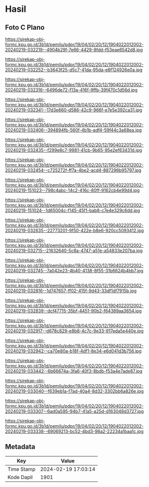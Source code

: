 # Hasil

## Foto C Plano

https://sirekap-obj-formc.kpu.go.id/3b1d/pemilu/pdpr/19/04/02/20/12/1904022012002-20240219-032219--4904b29f-7e66-4429-8fdd-f53eae6542d8.jpg

https://sirekap-obj-formc.kpu.go.id/3b1d/pemilu/pdpr/19/04/02/20/12/1904022012002-20240219-032252--b3643f25-d5c7-41da-95da-e8f124926e0a.jpg

https://sirekap-obj-formc.kpu.go.id/3b1d/pemilu/pdpr/19/04/02/20/12/1904022012002-20240219-032316--6496de72-f13a-416f-9ffb-39f470c1d56d.jpg

https://sirekap-obj-formc.kpu.go.id/3b1d/pemilu/pdpr/19/04/02/20/12/1904022012002-20240219-032341--17d3e660-d586-42c9-966f-e7e5e392ca31.jpg

https://sirekap-obj-formc.kpu.go.id/3b1d/pemilu/pdpr/19/04/02/20/12/1904022012002-20240219-032406--394894fb-560f-4b1b-adf4-59f44c3a68ea.jpg

https://sirekap-obj-formc.kpu.go.id/3b1d/pemilu/pdpr/19/04/02/20/12/1904022012002-20240219-032435--f299e8c7-9981-41cb-9b65-95e2ef63431d.jpg

https://sirekap-obj-formc.kpu.go.id/3b1d/pemilu/pdpr/19/04/02/20/12/1904022012002-20240219-032454--c725272f-ff7a-4be2-acd4-887296b95797.jpg

https://sirekap-obj-formc.kpu.go.id/3b1d/pemilu/pdpr/19/04/02/20/12/1904022012002-20240219-151023--798c4abc-14c2-416c-80ff-9162cb4e99d4.jpg

https://sirekap-obj-formc.kpu.go.id/3b1d/pemilu/pdpr/19/04/02/20/12/1904022012002-20240219-151024--1d65004c-f145-45f1-bab8-c7e4e329c6dd.jpg

https://sirekap-obj-formc.kpu.go.id/3b1d/pemilu/pdpr/19/04/02/20/12/1904022012002-20240219-032635--22773201-9f50-422e-b8e6-920cc5093412.jpg

https://sirekap-obj-formc.kpu.go.id/3b1d/pemilu/pdpr/19/04/02/20/12/1904022012002-20240219-032715--21632640-5c8a-4747-a51e-a54833e207ba.jpg

https://sirekap-obj-formc.kpu.go.id/3b1d/pemilu/pdpr/19/04/02/20/12/1904022012002-20240219-032745--7a042e23-4b40-4138-8f55-31b6624b4bb7.jpg

https://sirekap-obj-formc.kpu.go.id/3b1d/pemilu/pdpr/19/04/02/20/12/1904022012002-20240219-032816--1d747657-ff02-415f-9d43-33df1df7915b.jpg

https://sirekap-obj-formc.kpu.go.id/3b1d/pemilu/pdpr/19/04/02/20/12/1904022012002-20240219-032839--dcf47715-35bf-4451-90b2-f64389aa3654.jpg

https://sirekap-obj-formc.kpu.go.id/3b1d/pemilu/pdpr/19/04/02/20/12/1904022012002-20240219-032917--d678c829-e8b8-4c7c-9e33-917eda5e440e.jpg

https://sirekap-obj-formc.kpu.go.id/3b1d/pemilu/pdpr/19/04/02/20/12/1904022012002-20240219-032942--ca70e80a-b18f-4df1-8e34-e6d041d3b756.jpg

https://sirekap-obj-formc.kpu.go.id/3b1d/pemilu/pdpr/19/04/02/20/12/1904022012002-20240219-033442--6b66674a-3fa6-40f3-8bdb-f53a4e7ade87.jpg

https://sirekap-obj-formc.kpu.go.id/3b1d/pemilu/pdpr/19/04/02/20/12/1904022012002-20240219-033040--f639eb1a-f7ad-40a4-8d32-3302bb6a826e.jpg

https://sirekap-obj-formc.kpu.go.id/3b1d/pemilu/pdpr/19/04/02/20/12/1904022012002-20240219-033307--6ad0a595-94b7-41a5-a25d-d163048d3727.jpg

https://sirekap-obj-formc.kpu.go.id/3b1d/pemilu/pdpr/19/04/02/20/12/1904022012002-20240219-033338--69069213-bc52-4bd3-98a2-22234a1baa1c.jpg


## Metadata

| Key        | Value               |
| ---------- | ------------------- |
| Time Stamp | 2024-02-19 17:03:14 |
| Kode Dapil | 1901                |



